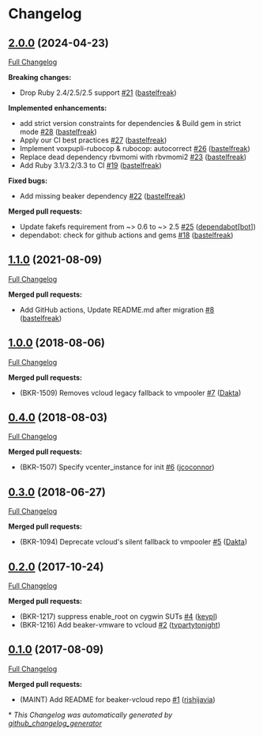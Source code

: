 # Changelog

## [2.0.0](https://github.com/voxpupuli/beaker-vcloud/tree/2.0.0) (2024-04-23)

[Full Changelog](https://github.com/voxpupuli/beaker-vcloud/compare/1.1.0...2.0.0)

**Breaking changes:**

- Drop Ruby 2.4/2.5/2.5 support [\#21](https://github.com/voxpupuli/beaker-vcloud/pull/21) ([bastelfreak](https://github.com/bastelfreak))

**Implemented enhancements:**

- add strict version constraints for dependencies & Build gem in strict mode [\#28](https://github.com/voxpupuli/beaker-vcloud/pull/28) ([bastelfreak](https://github.com/bastelfreak))
- Apply our CI best practices [\#27](https://github.com/voxpupuli/beaker-vcloud/pull/27) ([bastelfreak](https://github.com/bastelfreak))
- Implement voxpupli-rubocop & rubocop: autocorrect [\#26](https://github.com/voxpupuli/beaker-vcloud/pull/26) ([bastelfreak](https://github.com/bastelfreak))
- Replace dead dependency rbvmomi with rbvmomi2 [\#23](https://github.com/voxpupuli/beaker-vcloud/pull/23) ([bastelfreak](https://github.com/bastelfreak))
- Add Ruby 3.1/3.2/3.3 to CI [\#19](https://github.com/voxpupuli/beaker-vcloud/pull/19) ([bastelfreak](https://github.com/bastelfreak))

**Fixed bugs:**

- Add missing beaker dependency [\#22](https://github.com/voxpupuli/beaker-vcloud/pull/22) ([bastelfreak](https://github.com/bastelfreak))

**Merged pull requests:**

- Update fakefs requirement from ~\> 0.6 to ~\> 2.5 [\#25](https://github.com/voxpupuli/beaker-vcloud/pull/25) ([dependabot[bot]](https://github.com/apps/dependabot))
- dependabot: check for github actions and gems [\#18](https://github.com/voxpupuli/beaker-vcloud/pull/18) ([bastelfreak](https://github.com/bastelfreak))

## [1.1.0](https://github.com/voxpupuli/beaker-vcloud/tree/1.1.0) (2021-08-09)

[Full Changelog](https://github.com/voxpupuli/beaker-vcloud/compare/1.0.0...1.1.0)

**Merged pull requests:**

- Add GitHub actions, Update README.md after migration [\#8](https://github.com/voxpupuli/beaker-vcloud/pull/8) ([bastelfreak](https://github.com/bastelfreak))

## [1.0.0](https://github.com/voxpupuli/beaker-vcloud/tree/1.0.0) (2018-08-06)

[Full Changelog](https://github.com/voxpupuli/beaker-vcloud/compare/0.4.0...1.0.0)

**Merged pull requests:**

- \(BKR-1509\) Removes vcloud legacy fallback to vmpooler [\#7](https://github.com/voxpupuli/beaker-vcloud/pull/7) ([Dakta](https://github.com/Dakta))

## [0.4.0](https://github.com/voxpupuli/beaker-vcloud/tree/0.4.0) (2018-08-03)

[Full Changelog](https://github.com/voxpupuli/beaker-vcloud/compare/0.3.0...0.4.0)

**Merged pull requests:**

- \(BKR-1507\) Specify vcenter\_instance for init [\#6](https://github.com/voxpupuli/beaker-vcloud/pull/6) ([jcoconnor](https://github.com/jcoconnor))

## [0.3.0](https://github.com/voxpupuli/beaker-vcloud/tree/0.3.0) (2018-06-27)

[Full Changelog](https://github.com/voxpupuli/beaker-vcloud/compare/0.2.0...0.3.0)

**Merged pull requests:**

- \(BKR-1094\) Deprecate vcloud's silent fallback to vmpooler [\#5](https://github.com/voxpupuli/beaker-vcloud/pull/5) ([Dakta](https://github.com/Dakta))

## [0.2.0](https://github.com/voxpupuli/beaker-vcloud/tree/0.2.0) (2017-10-24)

[Full Changelog](https://github.com/voxpupuli/beaker-vcloud/compare/0.1.0...0.2.0)

**Merged pull requests:**

- \(BKR-1217\) suppress enable\_root on cygwin SUTs [\#4](https://github.com/voxpupuli/beaker-vcloud/pull/4) ([kevpl](https://github.com/kevpl))
- \(BKR-1216\) Add beaker-vmware to vcloud [\#2](https://github.com/voxpupuli/beaker-vcloud/pull/2) ([tvpartytonight](https://github.com/tvpartytonight))

## [0.1.0](https://github.com/voxpupuli/beaker-vcloud/tree/0.1.0) (2017-08-09)

[Full Changelog](https://github.com/voxpupuli/beaker-vcloud/compare/df44e4b13e3ede1d832623b54fe4acb8278543dd...0.1.0)

**Merged pull requests:**

- \(MAINT\) Add README for beaker-vcloud repo [\#1](https://github.com/voxpupuli/beaker-vcloud/pull/1) ([rishijavia](https://github.com/rishijavia))



\* *This Changelog was automatically generated by [github_changelog_generator](https://github.com/github-changelog-generator/github-changelog-generator)*

